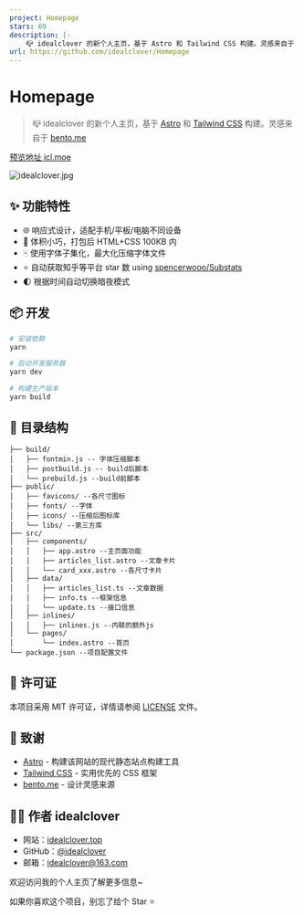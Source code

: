 ```yaml
---
project: Homepage
stars: 69
description: |-
    📪 idealclover 的新个人主页，基于 Astro 和 Tailwind CSS 构建。灵感来自于 bento.me
url: https://github.com/idealclover/Homepage
---
```


# Homepage

> 📪 idealclover 的新个人主页，基于 [Astro](https://astro.build/) 和 [Tailwind CSS](https://tailwindcss.com/) 构建。灵感来自于 [bento.me](https://bento.me/)

[预览地址 icl.moe](https://icl.moe)

![idealclover.jpg](https://s2.loli.net/2025/02/15/aVESFwu64Qlm1Nt.jpg)

## ✨ 功能特性

- 🌐 响应式设计，适配手机/平板/电脑不同设备
- 🚀 体积小巧，打包后 HTML+CSS 100KB 内
- 🀄️ 使用字体子集化，最大化压缩字体文件
- ⭐️ 自动获取知乎等平台 star 数 using [spencerwooo/Substats](https://github.com/spencerwooo/Substats)
- 🌓 根据时间自动切换暗夜模式

## 📦 开发

```bash
# 安装依赖
yarn

# 启动开发服务器
yarn dev

# 构建生产版本
yarn build
```

## 📄 目录结构

```
├── build/
│   ├── fontmin.js -- 字体压缩脚本
│   ├── postbuild.js -- build后脚本
│   └── prebuild.js --build前脚本
├── public/
│   ├── favicons/ --各尺寸图标
│   ├── fonts/ --字体
│   ├── icons/ --压缩后图标库
│   └── libs/ --第三方库
├── src/
│   ├── components/
│   │   ├── app.astro --主页面功能
│   │   ├── articles_list.astro --文章卡片
│   │   └── card_xxx.astro --各尺寸卡片
│   ├── data/
│   │   ├── articles_list.ts --文章数据
│   │   ├── info.ts --框架信息
│   │   └── update.ts --接口信息
│   ├── inlines/
│   │   ├── inlines.js --内联的额外js
│   └── pages/
│       └── index.astro --首页
└── package.json --项目配置文件
```

## 📃 许可证

本项目采用 MIT 许可证，详情请参阅 [LICENSE](./LICENSE) 文件。

## 🙏 致谢

- [Astro](https://astro.build/) - 构建该网站的现代静态站点构建工具
- [Tailwind CSS](https://tailwindcss.com/) - 实用优先的 CSS 框架
- [bento.me](https://bento.me/) - 设计灵感来源

## 👨‍💻 作者 idealclover

- 网站：[idealclover.top](https://idealclover.top)
- GitHub：[@idealclover](https://github.com/idealclover)
- 邮箱：idealclover@163.com

欢迎访问我的个人主页了解更多信息~

如果你喜欢这个项目，别忘了给个 Star ⭐️

